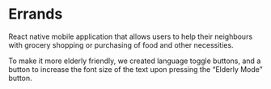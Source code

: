 # Errands
React native mobile application that allows users to help their neighbours with grocery shopping or purchasing of food and other necessities.

To make it more elderly friendly, we created language toggle buttons, and a button to increase the font size of the text upon pressing the “Elderly Mode” button.

